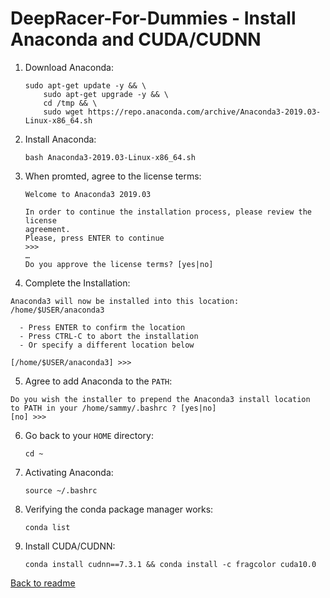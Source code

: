 # **DeepRacer-For-Dummies - Install Anaconda and CUDA/CUDNN**

1. Download Anaconda:

    ```terminal
    sudo apt-get update -y && \
        sudo apt-get upgrade -y && \
        cd /tmp && \
        sudo wget https://repo.anaconda.com/archive/Anaconda3-2019.03-Linux-x86_64.sh
    ```

2. Install Anaconda:

    ```terminal
    bash Anaconda3-2019.03-Linux-x86_64.sh
    ```

3. When promted, agree to the license terms:

    ```
    Welcome to Anaconda3 2019.03

    In order to continue the installation process, please review the license
    agreement.
    Please, press ENTER to continue
    >>>
    …
    Do you approve the license terms? [yes|no]
    ```

4. Complete the Installation:

```
Anaconda3 will now be installed into this location:
/home/$USER/anaconda3

  - Press ENTER to confirm the location
  - Press CTRL-C to abort the installation
  - Or specify a different location below

[/home/$USER/anaconda3] >>>
```

5. Agree to add Anaconda to the `PATH`:

```
Do you wish the installer to prepend the Anaconda3 install location
to PATH in your /home/sammy/.bashrc ? [yes|no]
[no] >>> 
```

6. Go back to your `HOME` directory:

    ```terminal
    cd ~
    ```

7. Activating Anaconda:

    ```terminal
    source ~/.bashrc
    ```

8. Verifying the conda package manager works:

    ```terminal
    conda list
    ```

9. Install CUDA/CUDNN:

    ```terminal
    conda install cudnn==7.3.1 && conda install -c fragcolor cuda10.0
    ```

[Back to readme](../README.md)
